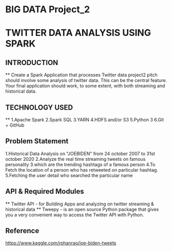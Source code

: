 # BIG DATA Project_2
# TWITTER DATA ANALYSIS USING SPARK
## INTRODUCTION
** Create a Spark Application that processes Twitter data project2 pitch should involve some analysis of twitter data. This can be the central feature. Your final application should work, to some extent, with both streaming and historical data.
## TECHNOLOGY USED
** 1.Apache Spark
2.Spark SQL
3.YARN
4.HDFS and/or S3
5.Python 3
6.Git + GitHub
## Problem Statement
1.Historical Data Analysis on "JOEBIDEN" from 24 october 2007 to 31st october 2020
2.Analyze the real time streaming tweets on famous personality
3.which are the trending hashtags of a famous person
4.To Fetch the location of a person who has retweeted on particular hashtag.
5.Fetching the user detail who searched the particular name
## API & Required Modules
** Twitter API - for Building Apps and analyzing on twitter streaming & historical data
** Tweepy - is an open source Python package that gives you a very convenient way to access the Twitter API with Python.
## Reference
https://www.kaggle.com/rohanrao/joe-biden-tweets
